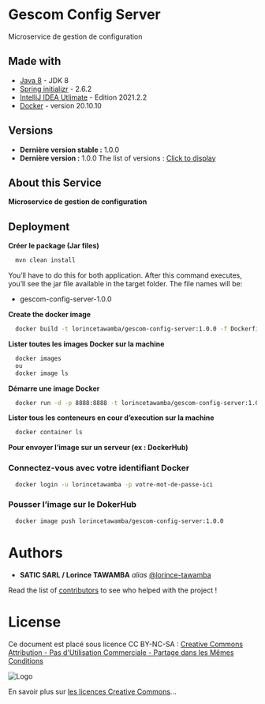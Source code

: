 # Gescom Config Server

Microservice de gestion de configuration 

## Made with

* [Java 8](https://www.java.com/fr/download/) - JDK 8
* [Spring initializr](https://start.spring.io/) - 2.6.2 
* [IntelliJ IDEA Utlimate](https://www.jetbrains.com/fr-fr/idea/) - Edition 2021.2.2 
* [Docker](https://www.docker.com/) - version 20.10.10 

## Versions

- **Dernière version stable :** 1.0.0
- **Dernière version :** 1.0.0
The list of versions : [Click to display](https://github.com/lorince-tawamba/gescom-config-server/tags) 

## About this Service

**Microservice de gestion de configuration** 

## Deployment

**Créer le package (Jar files)**

```bash
  mvn clean install
```

You’ll have to do this for both application. After this command executes, you’ll see the jar file available in the target folder. The file names will be:

- gescom-config-server-1.0.0

**Create the docker image**

```bash
  docker build -t lorincetawamba/gescom-config-server:1.0.0 -f Dockerfile .
```

**Lister toutes les images Docker sur la machine**

```bash
  docker images 
  ou 
  docker image ls
```

**Démarre une image Docker**

```bash
  docker run -d -p 8888:8888 -t lorincetawamba/gescom-config-server:1.0.0
```

**Lister tous les conteneurs en cour d’execution sur la machine**

```bash
  docker container ls
``` 

**Pour envoyer l’image sur un serveur (ex : DockerHub)**

### Connectez-vous avec votre identifiant Docker

```bash
  docker login -u lorincetawamba -p votre-mot-de-passe-ici
```

### Pousser l’image sur le DokerHub

```bash
  docker image push lorincetawamba/gescom-config-server:1.0.0
```

# Authors

* **SATIC SARL / Lorince TAWAMBA** _alias_ [@lorince-tawamba](https://github.com/lorince-tawamba)

Read the list of [contributors](https://github.com/lorince-tawamba/gescom/contributors) to see who helped with the project ! 

# License

Ce document est placé sous licence CC BY-NC-SA :  [Creative Commons
Attribution - Pas d'Utilisation Commerciale - Partage dans les Mêmes Conditions](https://creativecommons.org/licenses/by-nc-sa/4.0/)

![Logo](https://licensebuttons.net/l/by-nc-sa/3.0/88x31.png)

En savoir plus sur [les licences Creative Commons](https://creativecommons.org/licenses/?lang=fr-FR)...
